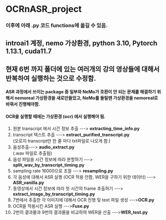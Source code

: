 # OCRnASR_project
### 이후에 아래 .py 코드 functions에 옮길 수 있음.
## introai1 계정, nemo 가상환경, python 3.10, Pytorch 1.13.1, cuda11.7
## 현재 6번 까지 폴더에 있는 여러개의 강의 영상들에 대해서 반복하여 실행하는 것으로 수정함.
#### ASR 과정에서 쓰이는 package 중 일부와 NeMo가 호환이 안 되는 문제를 해결하기 위해서 nemoreal 가상환경을 새로만들었고, NeMo를 돌릴땐 가상환경을 nemoreal로 바꿔서 진행해야함.
#### OCR을 실행할 때에는 가상환경 (ocr) 에서 실행해야 됨.

1. 원본 transcript 에서 시간 정보 추출 ---> <b>extracting_time_info.py</b>
2. transcript 텍스트 추출 ---> <b>extract_purified_transcript.py</b>
   <br>(오로지 transcript만 한 줄 마다 txt파일로 나오게 함.)
3. 음성추출---> <b>audio_extract.py</b>
   <br>(.wav 파일로 추출됨)
4. 음성 파일을 시간 정보에 따라 분할하기 ---> <b>split_wav_by_transcript_timing.py</b>
5. sampling rate 16000으로 조절 ---> <b>resampling.py</b>
6. 각 음성에 대해서 ASR 실행 (OCR 적용 안함, WER을 구하기 위한 데이터) ---> <b>ASR_vanilla.py</b>
7. 동영상에서 시간 정보에 따라 첫 시간의 frame 추출하기 ---> <b>extract_image_by_transcript_timing.py</b>
8. 7번에서 추출한 각 이미지에 대해서 OCR 진행 및 text 파일 생성 ---><b>OCR.py</b>
9. OCR을 적용시킨 ASR 실행 ---><b>Fuse.py</b>
11. 2번의 결과물과 9번의 결과물을 비교하여 WER을 산출 ---><b>WER_test.py</b>
